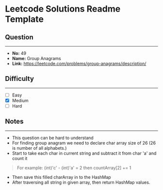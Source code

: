 # Leetcode Solutions Readme Template
## **Question**
***
* **No:** 49
* **Name:** Group Anagrams
* **Link:** https://leetcode.com/problems/group-anagrams/description/

## **Difficulty**
***
- [ ] Easy
- [x] Medium
- [ ] Hard
## **Notes**
***
* This question can be hard to understand
* For finding group anagram we need to declare char array size of 26 (26 is number of all alphabets.)
* Start to take each char in current string and subtract it from char 'a' and count it
> For example: (int)'c' - (int)'a' = 2 then countArray[2] += 1
* Then save this filled charArray in to the HashMap
* After traversing all string in given array, then return HashMap values.
